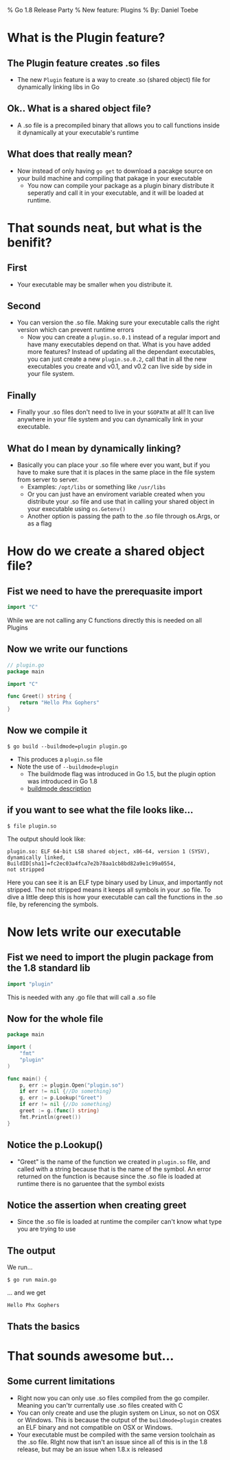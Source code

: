 % Go 1.8 Release Party
% New feature: Plugins
% By: Daniel Toebe

# What is the Plugin feature?

## The Plugin feature creates .so files

- The new `Plugin` feature is a way to create .so (shared object) file for dynamically linking libs in Go

## Ok.. What is a shared object file?

- A .so file is a precompiled binary that allows you to call functions inside it dynamically at your executable's runtime

## What does that really mean?

- Now instead of only having `go get` to download a pacakge source on your build machine and compiling that pakage in your executable
    - You now can compile your package as a plugin binary distribute it seperatly and call it in your executable, and it will be loaded at runtime.

# That sounds neat, but what is the benifit?

## First

- Your executable may be smaller when you distribute it. 

## Second

- You can version the .so file. Making sure your executable calls the right version which can prevent runtime errors
    - Now you can create a `plugin.so.0.1` instead of a regular import and have many executables depend on that. What is you have added more features? Instead of updating all the dependant executables, you can just create a new `plugin.so.0.2`, call that in all the new executables you create and v0.1, and v0.2 can live side by side in your file system.

## Finally

- Finally your .so files don't need to live in your `$GOPATH` at all! It can live anywhere in your file system and you can dynamically link in your executable.

## What do I mean by dynamically linking?

- Basically you can place your .so file where ever you want, but if you have to make sure that it is places in the same place in the file system from server to server.
    - Examples: `/opt/libs` or something like `/usr/libs`
    - Or you can just have an enviroment variable created when you distribute your .so file and use that in calling your shared object in your executable using `os.Getenv()`
    - Another option is passing the path to the .so file through os.Args, or as a flag

# How do we create a shared object file?

## Fist we need to have the prerequasite import

```Go
import "C"
```
While we are not calling any C functions directly this is needed on all Plugins

## Now we write our functions

```Go
// plugin.go
package main

import "C"

func Greet() string {
    return "Hello Phx Gophers"
}
```

## Now we compile it

```Shell
$ go build --buildmode=plugin plugin.go
```
- This produces a `plugin.so` file
- Note the use of `--buildmode=plugin`
    - The buildmode flag was introduced in Go 1.5, but the plugin option was introduced in Go 1.8
    - [buildmode description](https://golang.org/cmd/go/#hdr-Description_of_build_modes)

## if you want to see what the file looks like...

```Shell
$ file plugin.so
```
The output should look like:
```Shell
plugin.so: ELF 64-bit LSB shared object, x86-64, version 1 (SYSV), 
dynamically linked, BuildID[sha1]=fc2ec03a4fca7e2b78aa1cb8bd82a9e1c99a0554, 
not stripped
```
Here you can see it is an ELF type binary used by Linux, and importantly not stripped. The not stripped means it keeps all symbols in your .so file.  To dive a little deep this is how your executable can call the functions in the .so file, by referencing the symbols.

# Now lets write our executable

## Fist we need to import the plugin package from the 1.8 standard lib

```Go
import "plugin"
```
This is needed with any .go file that will call a .so file

## Now for the whole file

```Go
package main

import (
    "fmt"
    "plugin"
)

func main() {
    p, err := plugin.Open("plugin.so")
    if err != nil {//Do something}
    g, err := p.Lookup("Greet")
    if err != nil {//Do something}
    greet := g.(func() string)
    fmt.Println(greet())
}
```

## Notice the p.Lookup()

- "Greet" is the name of the function we created in `plugin.so` file, and called with a string because that is the name of the symbol. An error returned on the function is because since the .so file is loaded at runtime there is no garuentee that the symbol exists

## Notice the assertion when creating greet

- Since the .so file is loaded at runtime the compiler can't know what type you are trying to use

## The output

We run...
```Shell 
$ go run main.go
```

... and we get

```Shell
Hello Phx Gophers
```

## Thats the basics

# That sounds awesome but...

## Some current limitations

- Right now you can only use .so files compiled from the go compiler. Meaning you can'tr currentally use .so files created with C
- You can only create and use the plugin system on Linux, so not on OSX or Windows. This is because the output of the `buildmode=plugin` creates an ELF binary and not compatible on OSX or Windows.
- Your executable must be compiled with the same version toolchain as the .so file. RIght now that isn't an issue since all of this is in the 1.8 release, but may be an issue when 1.8.x is released
